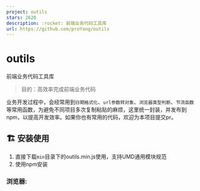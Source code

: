 ```yaml
---
project: outils
stars: 2620
description: :rocket: 前端业务代码工具库
url: https://github.com/proYang/outils
---
```


outils
======

前端业务代码工具库

> 目的：高效率完成前端业务代码

业务开发过程中，会经常用到`日期格式化`、`url参数转对象`、`浏览器类型判断`、`节流函数`等常用函数，为避免不同项目多次复制粘贴的麻烦，这里统一封装，并发布到npm，以提高开发效率。如果你也有常用的代码，欢迎为本项目提交pr。

🏗️ 安装使用
--------

1.  直接下载`min`目录下的outils.min.js使用，支持UMD通用模块规范
2.  使用npm安装

### 浏览器:

  <script src\="outils.min.js"\></script\>
  <script\>
      var OS \= outils.getOS()
  </script\>

### npm:

$ npm install --save-dev outils

webpack、RequireJS、SeaJS等

// 完整引入
const outils \= require('outils')
const OS \= outils.getOS()

**推荐使用方法**

你真的不需要完整引入所有函数，所以只引入需要使用的方法即可。

// 只引入部分方法('outils/<方法名>')
const getOS \= require('outils/getOS')
const OS \= getOS()

📦 API文档
--------

### Array

####   arrayEqual  判断两个数组是否相等

### Class

####   addClass  为元素添加class

####   hasClass  判断元素是否有某个class

####   removeClass  为元素移除class

### Cookie

####   getCookie  根据name读取Cookie

####   removeCookie  根据name删除Cookie

####   setCookie  添加Cookie

### Device

####   getExplore  获取浏览器类型和版本号

####   getOS  获取操作系统类型

### Dom

####   getScrollTop  获取滚动条距顶部的距离

####   offset  获取一个元素的距离文档(document)的位置，类似jQ中的offset()

####   scrollTo  在${duration}时间内，滚动条平滑滚动到${to}指定位置

####   setScrollTop  设置滚动条距顶部的距离

####   windowResize  H5软键盘缩回、弹起回调

### Function

####   debounce  函数防抖

####   throttle  函数节流

### Keycode

####   getKeyName  根据keycode获得键名

### Object

####   deepClone  深拷贝，支持常见类型

####   isEmptyObject  判断Object是否为空

### Random

####   randomColor   随机生成颜色

####   randomNum  生成指定范围随机数

### Regexp

####   isColor  判断是否为16进制颜色，rgb 或 rgba

####   isEmail  判断是否为邮箱地址

####   isIdCard  判断是否为身份证号

####   isPhoneNum  判断是否为手机号

####   isUrl  判断是否为URL地址

### String

####   digitUppercase  现金额转大写

### Support

####   isSupportWebP  判断浏览器是否支持webP格式图片

### Time

####   formatPassTime  格式化${startTime}距现在的已过时间

####   formatRemainTime  格式化现在距${endTime}的剩余时间

####   isLeapYear  判断是否为闰年

####   isSameDay  判断是否为同一天

####   timeLeft  计算${startTime - endTime}的剩余时间

####   monthDays  获取指定日期月份的总天数

### Url

####   parseQueryString  url参数转对象

####   stringfyQueryString  对象序列化
